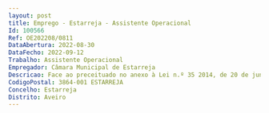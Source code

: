 ```yaml
--- 
layout: post
title: Emprego - Estarreja - Assistente Operacional
Id: 100566
Ref: OE202208/0811
DataAbertura: 2022-08-30
DataFecho: 2022-09-12
Trabalho: Assistente Operacional
Empregador: Câmara Municipal de Estarreja
Descricao: Face ao preceituado no anexo à Lei n.º 35 2014, de 20 de junho, as atribuições funcionais inerentes ao presente posto de trabalho correspondem ao grau 1 de complexidade funcional   Funções de natureza operacional, de carácter manual ou mecânico, enquadradas em diretivas gerais bem definidas e com graus de complexidade variáveis  Execução de tarefas de apoio elementares, indispensáveis ao funcionamento dos serviços, podendo comportar esforço físico  Responsabilidade pelos equipamentos sob sua guarda e pela sua correta utilização, procedendo, quando necessário, à manutenção e reparação dos mesmos
CodigoPostal: 3864-001 ESTARREJA
Concelho: Estarreja
Distrito: Aveiro
--- 
```

